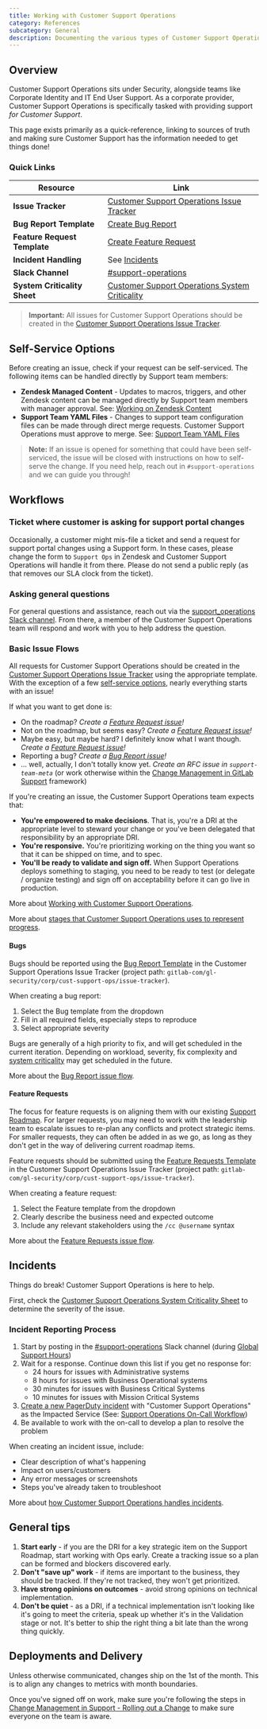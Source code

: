 ```yaml
---
title: Working with Customer Support Operations
category: References
subcategory: General
description: Documenting the various types of Customer Support Operations related tickets and the escalation process to notify Support Operations.
---
```


## Overview

Customer Support Operations sits under Security, alongside teams like Corporate Identity and IT End User Support. As a corporate provider, Customer Support Operations is specifically tasked with providing support *for Customer Support*.  

This page exists primarily as a quick-reference, linking to sources of truth and making sure Customer Support has the information needed to get things done!

### Quick Links

| Resource | Link |
|----------|------|
| **Issue Tracker** | [Customer Support Operations Issue Tracker](https://gitlab.com/gitlab-com/gl-security/corp/cust-support-ops/issue-tracker) |
| **Bug Report Template** | [Create Bug Report](https://gitlab.com/gitlab-com/gl-security/corp/cust-support-ops/issue-tracker/-/issues/new?issuable_template=Bug) |
| **Feature Request Template** | [Create Feature Request](https://gitlab.com/gitlab-com/gl-security/corp/cust-support-ops/issue-tracker/-/issues/new?issuable_template=Feature) |
| **Incident Handling** | See [Incidents](#incidents) |
| **Slack Channel** | [#support-operations](https://gitlab.slack.com/archives/C018ZGZAMPD) |
| **System Criticality Sheet** | [Customer Support Operations System Criticality](https://drive.google.com/drive/u/0/search?q=Customer%20Support%20Operations%20System%20Criticality%20type:sheets) |

> **Important:** All issues for Customer Support Operations should be created in the [Customer Support Operations Issue Tracker](https://gitlab.com/gitlab-com/gl-security/corp/cust-support-ops/issue-tracker).

## Self-Service Options

Before creating an issue, check if your request can be self-serviced. The following items can be handled directly by Support team members:

- **Zendesk Managed Content** - Updates to macros, triggers, and other Zendesk content can be managed directly by Support team members with manager approval. See: [Working on Zendesk Content](/handbook/support/workflows/working-on-zendesk-content/)
- **Support Team YAML Files** - Changes to support team configuration files can be made through direct merge requests. Customer Support Operations must approve to merge. See: [Support Team YAML Files](/handbook/security/customer-support-operations/docs/gitlab/support-team-yaml-files/)

> **Note:** If an issue is opened for something that could have been self-serviced, the issue will be closed with instructions on how to self-serve the change. If you need help, reach out in `#support-operations` and we can guide you through!

## Workflows

### Ticket where customer is asking for support portal changes

Occasionally, a customer might mis-file a ticket and send a request for support portal changes using a Support form. In these cases, please change the form to `Support Ops` in Zendesk and Customer Support Operations will handle it from there. Please do not send a public reply (as that removes our SLA clock from the ticket).

### Asking general questions

For general questions and assistance, reach out via the [support_operations Slack channel](https://gitlab.slack.com/archives/C018ZGZAMPD). From there, a member of the Customer Support Operations team will respond and work with you to help address the question. 

### Basic Issue Flows

All requests for Customer Support Operations should be created in the [Customer Support Operations Issue Tracker](https://gitlab.com/gitlab-com/gl-security/corp/cust-support-ops/issue-tracker) using the appropriate template. With the exception of a few [self-service options](#self-service-options), nearly everything starts with an issue!

If what you want to get done is:

- On the roadmap? *Create a [Feature Request issue](https://gitlab.com/gitlab-com/gl-security/corp/cust-support-ops/issue-tracker/-/issues/new?issuable_template=Feature)!*
- Not on the roadmap, but seems easy? *Create a [Feature Request issue](https://gitlab.com/gitlab-com/gl-security/corp/cust-support-ops/issue-tracker/-/issues/new?issuable_template=Feature)!*
- Maybe easy, but maybe hard? I definitely know what I want though. *Create a [Feature Request issue](https://gitlab.com/gitlab-com/gl-security/corp/cust-support-ops/issue-tracker/-/issues/new?issuable_template=Feature)!*
- Reporting a bug? *Create a [Bug Report issue](https://gitlab.com/gitlab-com/gl-security/corp/cust-support-ops/issue-tracker/-/issues/new?issuable_template=Bug)!*
- ... well, actually, I don't totally know yet. *Create an RFC issue in `support-team-meta`* (or work otherwise within the [Change Management in GitLab Support](/handbook/support/managers/change-management/) framework)

If you're creating an issue, the Customer Support Operations team expects that:

- **You're empowered to make decisions**. That is, you're a DRI at the appropriate level to steward your change or you've been delegated that responsibility by an appropriate DRI.
- **You're responsive.** You're prioritizing working on the thing you want so that it can be shipped on time, and to spec.
- **You'll be ready to validate and sign off.** When Support Operations deploys something to staging, you need to be ready to test (or delegate / organize testing) and sign off on acceptability before it can go live in production.

More about [Working with Customer Support Operations](/handbook/security/customer-support-operations/#working-with-us).

More about [stages that Customer Support Operations uses to represent progress](/handbook/security/customer-support-operations/workflows/gitlab/working-issues/).

#### Bugs

Bugs should be reported using the [Bug Report Template](https://gitlab.com/gitlab-com/gl-security/corp/cust-support-ops/issue-tracker/-/issues/new?issuable_template=Bug) in the Customer Support Operations Issue Tracker (project path: `gitlab-com/gl-security/corp/cust-support-ops/issue-tracker`).

When creating a bug report:

1. Select the Bug template from the dropdown
2. Fill in all required fields, especially steps to reproduce
3. Select appropriate severity

Bugs are generally of a high priority to fix, and will get scheduled in the current iteration. Depending on workload, severity, fix complexity and [system criticality](https://drive.google.com/drive/u/0/search?q=Customer%20Support%20Operations%20System%20Criticality%20type:sheets) may get scheduled in the future.

More about the [Bug Report issue flow](/handbook/security/customer-support-operations/#bug-reports).

#### Feature Requests

The focus for feature requests is on aligning them with our existing [Support Roadmap](https://roadmap-e17445.gitlab.io/). For larger requests, you may need to work with the leadership team to escalate issues to re-plan any conflicts and protect strategic items. For smaller requests, they can often be added in as we go, as long as they don't get in the way of delivering current roadmap items.

Feature requests should be submitted using the [Feature Requests Template](https://gitlab.com/gitlab-com/gl-security/corp/cust-support-ops/issue-tracker/-/issues/new?issuable_template=Feature) in the Customer Support Operations Issue Tracker (project path: `gitlab-com/gl-security/corp/cust-support-ops/issue-tracker`).

When creating a feature request:

1. Select the Feature template from the dropdown
2. Clearly describe the business need and expected outcome
3. Include any relevant stakeholders using the `/cc @username` syntax

More about the [Feature Requests issue flow](/handbook/security/customer-support-operations/#feature-requests).

## Incidents

Things do break! Customer Support Operations is here to help.

First, check the [Customer Support Operations System Criticality Sheet](https://drive.google.com/drive/u/0/search?q=Customer%20Support%20Operations%20System%20Criticality%20type:sheets) to determine the severity of the issue.

### Incident Reporting Process

1. Start by posting in the [#support-operations](https://gitlab.slack.com/archives/C018ZGZAMPD) Slack channel (during [Global Support Hours](https://about.gitlab.com/support/#hours-of-operation))
2. Wait for a response. Continue down this list if you get no response for:
   - 24 hours for issues with Administrative systems 
   - 8 hours for issues with Business Operational systems
   - 30 minutes for issues with Business Critical Systems
   - 10 minutes for issues with Mission Critical Systems
3. [Create a new PagerDuty incident](https://gitlab.pagerduty.com/incidents/create) with "Customer Support Operations" as the Impacted Service (See: [Support Operations On-Call Workflow](/handbook/security/customer-support-operations/workflows/support_operations-on-call))
4. Be available to work with the on-call to develop a plan to resolve the problem

When creating an incident issue, include:

- Clear description of what's happening
- Impact on users/customers
- Any error messages or screenshots
- Steps you've already taken to troubleshoot

More about [how Customer Support Operations handles incidents](/handbook/security/customer-support-operations/workflows/incidents/).

## General tips

1. **Start early** - if you are the DRI for a key strategic item on the Support Roadmap, start working with Ops early. Create a tracking issue so a plan can be formed and blockers discovered early.
1. **Don't "save up" work** - if items are important to the business, they should be tracked. If they're not tracked, they won't get prioritized. 
1. **Have strong opinions on outcomes** - avoid strong opinions on technical implementation.
1. **Don't be quiet** - as a DRI, if a technical implementation isn't looking like it's going to meet the criteria, speak up whether it's in the Validation stage or not. It's better to ship the right thing a bit late than the wrong thing quickly.

## Deployments and Delivery

Unless otherwise communicated, changes ship on the 1st of the month. This is to align any changes to metrics with month boundaries.

Once you've signed off on work, make sure you're following the steps in [Change Management in Support - Rolling out a Change](/handbook/support/managers/change-management/#rolling-out-a-change) to make sure everyone on the team is aware.
